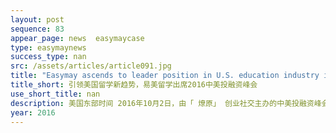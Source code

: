 ```yaml
---
layout: post
sequence: 83
appear_page: news  easymaycase
type: easymaynews
success_type: nan
src: /assets/articles/article091.jpg
title: "Easymay ascends to leader position in U.S. education industry in 2016 US-China VC Summit & Startup Expo"
title_short: 引领美国留学新趋势，易美留学出席2016中美投融资峰会
use_short_title: nan
description: 美国东部时间 2016年10月2日，由「 燎原」 创业社交主办的中美投融资峰会暨初创展览会在波士顿的国际展览中心正式闭幕。本届峰会上，来自中美投融资圈的上百位创业精英及超过1500位创投圈人士云集波士顿，
year: 2016
---
```


